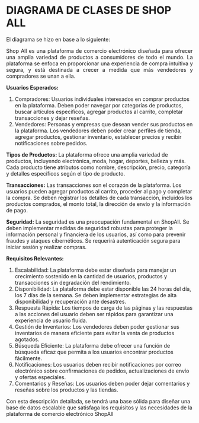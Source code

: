 # DIAGRAMA DE CLASES DE SHOP ALL
El diagrama se hizo en base a lo siguiente:

<p style="text-align: justify;"> Shop All es una plataforma de comercio electrónico diseñada para ofrecer una amplia variedad de productos a consumidores de todo el mundo. La plataforma se enfoca en proporcionar una experiencia de compra intuitiva y segura, y está destinada a crecer a medida que más vendedores y compradores se unan a ella.


  **Usuarios Esperados:**
  
1.	Compradores: Usuarios individuales interesados en comprar productos en la plataforma. Deben poder navegar por categorías de productos, buscar artículos específicos, agregar productos al carrito, completar transacciones y dejar reseñas.
2.	Vendedores: Personas y empresas que desean vender sus productos en la plataforma. Los vendedores deben poder crear perfiles de tienda, agregar productos, gestionar inventario, establecer precios y recibir notificaciones sobre pedidos.

**Tipos de Productos:** La plataforma ofrece una amplia variedad de productos, incluyendo electrónica, moda, hogar, deportes, belleza y más. Cada producto tiene atributos como nombre, descripción, precio, categoría y detalles específicos según el tipo de producto.

**Transacciones:** Las transacciones son el corazón de la plataforma. Los usuarios pueden agregar productos al carrito, proceder al pago y completar la compra. Se deben registrar los detalles de cada transacción, incluidos los productos comprados, el monto total, la dirección de envío y la información de pago.

**Seguridad:** La seguridad es una preocupación fundamental en ShopAll. Se deben implementar medidas de seguridad robustas para proteger la información personal y financiera de los usuarios, así como para prevenir fraudes y ataques cibernéticos. Se requerirá autenticación segura para iniciar sesión y realizar compras.

**Requisitos Relevantes:**
1.	Escalabilidad: La plataforma debe estar diseñada para manejar un crecimiento sostenido en la cantidad de usuarios, productos y transacciones sin degradación del rendimiento.
2.	Disponibilidad: La plataforma debe estar disponible las 24 horas del día, los 7 días de la semana. Se deben implementar estrategias de alta disponibilidad y recuperación ante desastres.
3.	Respuesta Rápida: Los tiempos de carga de las páginas y las respuestas a las acciones del usuario deben ser rápidos para garantizar una experiencia de usuario fluida.
4.	Gestión de Inventarios: Los vendedores deben poder gestionar sus inventarios de manera eficiente para evitar la venta de productos agotados.
5.	Búsqueda Eficiente: La plataforma debe ofrecer una función de búsqueda eficaz que permita a los usuarios encontrar productos fácilmente.
6.	Notificaciones: Los usuarios deben recibir notificaciones por correo electrónico sobre confirmaciones de pedidos, actualizaciones de envío y ofertas especiales.
7.	Comentarios y Reseñas: Los usuarios deben poder dejar comentarios y reseñas sobre los
productos y las tiendas.

Con esta descripción detallada, se tendrá una base sólida para diseñar una base de datos escalable que satisfaga los requisitos y las necesidades de la plataforma de comercio electrónico ShopAll
</p>
